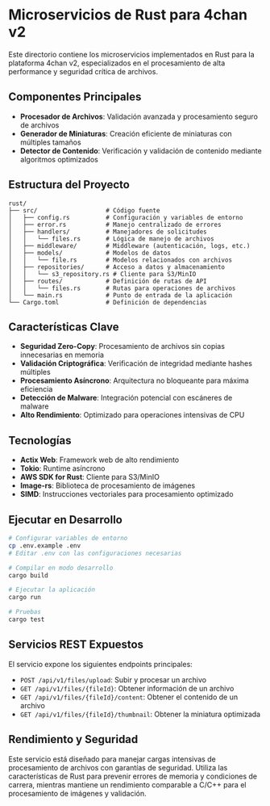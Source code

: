 # Microservicios de Rust para 4chan v2

Este directorio contiene los microservicios implementados en Rust para la plataforma 4chan v2, especializados en el procesamiento de alta performance y seguridad crítica de archivos.

## Componentes Principales

- **Procesador de Archivos**: Validación avanzada y procesamiento seguro de archivos
- **Generador de Miniaturas**: Creación eficiente de miniaturas con múltiples tamaños
- **Detector de Contenido**: Verificación y validación de contenido mediante algoritmos optimizados

## Estructura del Proyecto

```
rust/
├── src/                   # Código fuente
│   ├── config.rs          # Configuración y variables de entorno
│   ├── error.rs           # Manejo centralizado de errores
│   ├── handlers/          # Manejadores de solicitudes
│   │   └── files.rs       # Lógica de manejo de archivos
│   ├── middleware/        # Middleware (autenticación, logs, etc.)
│   ├── models/            # Modelos de datos
│   │   └── file.rs        # Modelos relacionados con archivos
│   ├── repositories/      # Acceso a datos y almacenamiento
│   │   └── s3_repository.rs # Cliente para S3/MinIO
│   ├── routes/            # Definición de rutas de API
│   │   └── files.rs       # Rutas para operaciones de archivos
│   └── main.rs            # Punto de entrada de la aplicación
└── Cargo.toml             # Definición de dependencias
```

## Características Clave

- **Seguridad Zero-Copy**: Procesamiento de archivos sin copias innecesarias en memoria
- **Validación Criptográfica**: Verificación de integridad mediante hashes múltiples
- **Procesamiento Asíncrono**: Arquitectura no bloqueante para máxima eficiencia
- **Detección de Malware**: Integración potencial con escáneres de malware
- **Alto Rendimiento**: Optimizado para operaciones intensivas de CPU

## Tecnologías

- **Actix Web**: Framework web de alto rendimiento
- **Tokio**: Runtime asíncrono
- **AWS SDK for Rust**: Cliente para S3/MinIO
- **Image-rs**: Biblioteca de procesamiento de imágenes
- **SIMD**: Instrucciones vectoriales para procesamiento optimizado

## Ejecutar en Desarrollo

```bash
# Configurar variables de entorno
cp .env.example .env
# Editar .env con las configuraciones necesarias

# Compilar en modo desarrollo
cargo build

# Ejecutar la aplicación
cargo run

# Pruebas
cargo test
```

## Servicios REST Expuestos

El servicio expone los siguientes endpoints principales:

- `POST /api/v1/files/upload`: Subir y procesar un archivo
- `GET /api/v1/files/{fileId}`: Obtener información de un archivo
- `GET /api/v1/files/{fileId}/content`: Obtener el contenido de un archivo
- `GET /api/v1/files/{fileId}/thumbnail`: Obtener la miniatura optimizada

## Rendimiento y Seguridad

Este servicio está diseñado para manejar cargas intensivas de procesamiento de archivos con garantías de seguridad. Utiliza las características de Rust para prevenir errores de memoria y condiciones de carrera, mientras mantiene un rendimiento comparable a C/C++ para el procesamiento de imágenes y validación.